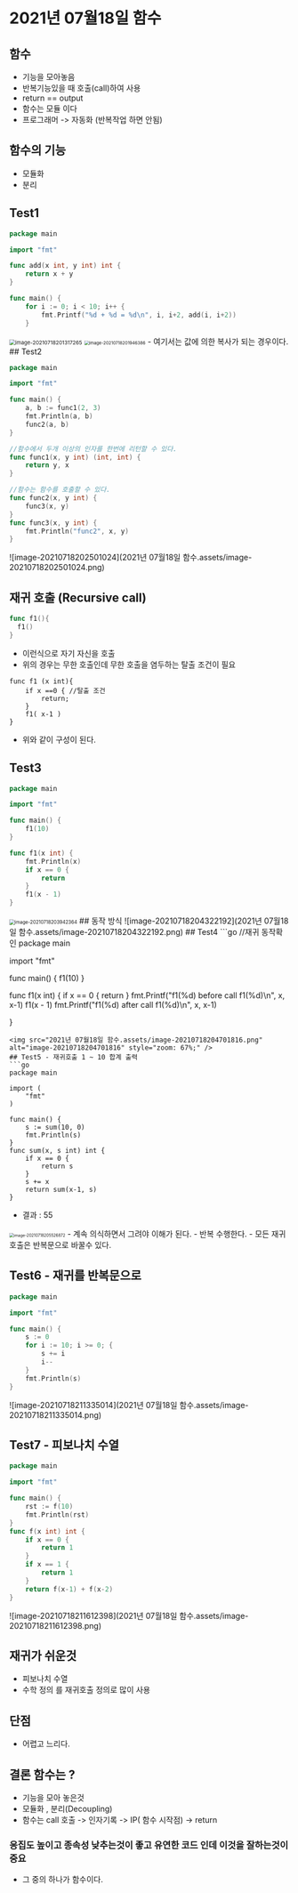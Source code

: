 # 2021년 07월18일 함수
## 함수  
- 기능을 모아놓음  
- 반복기능있을 때 호출(call)하여 사용  
- return == output
- 함수는 모듈 이다
- 프로그래머 -> 자동화 (반복작업 하면 안됨)
## 함수의 기능  
- 모듈화  
- 분리  
## Test1  
```go
package main

import "fmt"

func add(x int, y int) int {
	return x + y
}

func main() {
	for i := 0; i < 10; i++ {
		fmt.Printf("%d + %d = %d\n", i, i+2, add(i, i+2))
	}
```
<img src="2021년 07월18일 함수.assets/image-20210718201317265.png" alt="image-20210718201317265" style="zoom: 67%;" />
<img src="2021년 07월18일 함수.assets/image-20210718201946386.png" alt="image-20210718201946386" style="zoom:55%;" />
- 여기서는 값에 의한 복사가 되는 경우이다. 
##  Test2   

```go
package main

import "fmt"

func main() {
	a, b := func1(2, 3)
	fmt.Println(a, b)
	func2(a, b)
}

//함수에서 두개 이상의 인자를 한번에 리턴할 수 있다.
func func1(x, y int) (int, int) {
	return y, x
}

//함수는 함수를 호출할 수 있다.
func func2(x, y int) {
	func3(x, y)
}
func func3(x, y int) {
	fmt.Println("func2", x, y)
}
```
![image-20210718202501024](2021년 07월18일 함수.assets/image-20210718202501024.png)
## 재귀 호출 (Recursive call)
``` go
func f1(){
  f1()
}
```
- 이런식으로 자기 자신을 호출 
- 위의 경우는 무한 호출인데 무한 호출을 염두하는 탈출 조건이 필요 
```
func f1 (x int){
	if x ==0 { //탈출 조건
		return;
	}
	f1( x-1 )
}
```
- 위와 같이 구성이 된다. 
## Test3  

```go
package main

import "fmt"

func main() {
	f1(10)
}

func f1(x int) {
	fmt.Println(x)
	if x == 0 {
		return
	}
	f1(x - 1)
}
```
<img src="2021년 07월18일 함수.assets/image-20210718203942364.png" alt="image-20210718203942364" style="zoom:60%;" />
## 동작 방식  
![image-20210718204322192](2021년 07월18일 함수.assets/image-20210718204322192.png)
## Test4  
```go 
//재귀 동작확인
package main

import "fmt"

func main() {
	f1(10)
}

func f1(x int) {
	if x == 0 {
		return
	}
	fmt.Printf("f1(%d) before call f1(%d)\n", x, x-1)
	f1(x - 1)
	fmt.Printf("f1(%d) after call f1(%d)\n", x, x-1)

}
```
<img src="2021년 07월18일 함수.assets/image-20210718204701816.png" alt="image-20210718204701816" style="zoom: 67%;" />
## Test5 - 재귀호출 1 ~ 10 합계 출력  
```go
package main

import (
	"fmt"
)

func main() {
	s := sum(10, 0)
	fmt.Println(s)
}
func sum(x, s int) int {
	if x == 0 {
		return s
	}
	s += x
	return sum(x-1, s)
}
```

- 결과 : 55 

<img src="2021년 07월18일 함수.assets/image-20210718205526872.png" alt="image-20210718205526872" style="zoom:50%;" />
- 계속 의식하면서 그려야 이해가 된다. 
- 반복 수행한다. 
- 모든 재귀호출은 반복문으로 바꿀수 있다. 

##  Test6 - 재귀를 반복문으로  
```go  
package main

import "fmt"

func main() {
	s := 0
	for i := 10; i >= 0; {
		s += i
		i--
	}
	fmt.Println(s)
}
```
![image-20210718211335014](2021년 07월18일 함수.assets/image-20210718211335014.png)
## Test7 - 피보나치 수열  
```go
package main

import "fmt"

func main() {
	rst := f(10)
	fmt.Println(rst)
}
func f(x int) int {
	if x == 0 {
		return 1
	}
	if x == 1 {
		return 1
	}
	return f(x-1) + f(x-2)
}
```
![image-20210718211612398](2021년 07월18일 함수.assets/image-20210718211612398.png)
## 재귀가 쉬운것  
- 피보나치 수열  
- 수학 정의 를 재귀호출 정의로 많이 사용  
## 단점
- 어렵고 느리다.
## 결론 함수는 ?
- 기능을 모아 놓은것 
- 모듈화 , 분리(Decoupling)
- 함수는 call 호출 -> 인자기록 -> IP( 함수 시작점) -> return 
### 응집도 높이고 종속성 낮추는것이 좋고 유연한 코드 인데 이것을 잘하는것이 중요
- 그 중의 하나가 함수이다. 